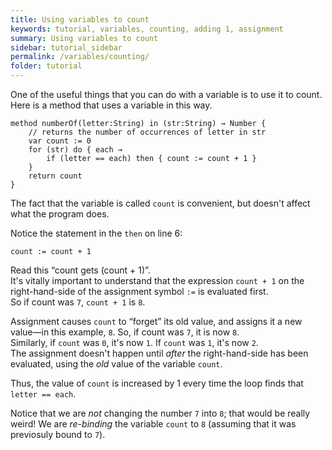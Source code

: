```yaml
---
title: Using variables to count
keywords: tutorial, variables, counting, adding 1, assignment
summary: Using variables to count
sidebar: tutorial_sidebar
permalink: /variables/counting/
folder: tutorial
---
```

One of the useful things that you can do with a variable is to use it to count.
Here is a method that uses a variable in this way.

```
method numberOf(letter:String) in (str:String) → Number {
    // returns the number of occurrences of letter in str
    var count := 0
    for (str) do { each →
        if (letter == each) then { count := count + 1 }
    }
    return count
}
```

The fact that the variable is called `count` is convenient, but doesn't affect what the program does.

Notice the statement in the `then` on line 6:
```
count := count + 1
```
Read this “count gets (count + 1)”.  
It's vitally important to understand that the expression `count + 1`
on the right-hand-side of the assignment symbol `:=` is evaluated first.   
So if count was `7`, `count + 1` is `8`. 

Assignment causes `count` to “forget” its old value, and assigns it a new 
value—in this example, `8`.  So, if count was `7`, it is now `8`.  
Similarly, if `count` was `0`, it's now `1`.  If `count` was `1`, it's now `2`.  
The assignment doesn't happen until _after_ the right-hand-side has been 
evaluated, using the _old_ value of the variable `count`.

Thus, the value of `count` is increased by 1 every time the loop 
finds that `letter == each`.

Notice that we are _not_ changing the number `7` into `8`; that would be really 
weird!  We are _re-binding_ the variable `count` to `8` (assuming that 
it was previosuly bound to `7`).

